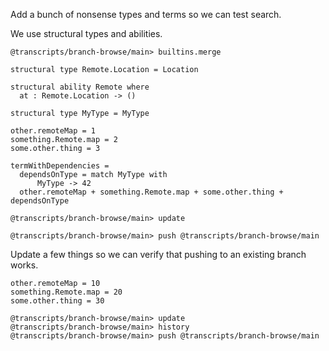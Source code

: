 Add a bunch of nonsense types and terms so we can test search.

We use structural types and abilities.

```ucm
@transcripts/branch-browse/main> builtins.merge
```

```unison
structural type Remote.Location = Location

structural ability Remote where
  at : Remote.Location -> ()

structural type MyType = MyType

other.remoteMap = 1
something.Remote.map = 2
some.other.thing = 3

termWithDependencies = 
  dependsOnType = match MyType with
      MyType -> 42
  other.remoteMap + something.Remote.map + some.other.thing + dependsOnType
```


```ucm
@transcripts/branch-browse/main> update
```

```ucm
@transcripts/branch-browse/main> push @transcripts/branch-browse/main
```

Update a few things so we can verify that pushing to an existing branch works.

```unison
other.remoteMap = 10
something.Remote.map = 20
some.other.thing = 30
```

```ucm
@transcripts/branch-browse/main> update
@transcripts/branch-browse/main> history
@transcripts/branch-browse/main> push @transcripts/branch-browse/main
```
